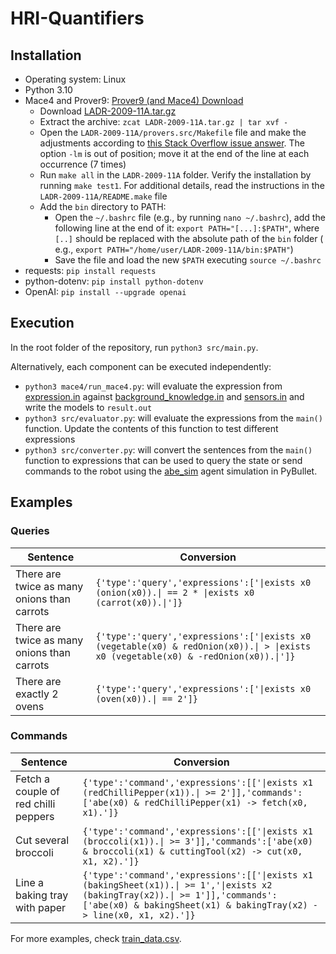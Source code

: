 # HRI-Quantifiers

## Installation

- Operating system: Linux
- Python 3.10
- Mace4 and Prover9: [Prover9 (and Mace4) Download](https://www.cs.unm.edu/~mccune/prover9/download/)
    - Download [LADR-2009-11A.tar.gz](https://www.cs.unm.edu/~mccune/prover9/download/LADR-2009-11A.tar.gz)
    - Extract the archive: `zcat LADR-2009-11A.tar.gz | tar xvf -`
    - Open the `LADR-2009-11A/provers.src/Makefile` file and make the adjustments according to [this Stack Overflow issue answer](https://stackoverflow.com/a/70395714). The option `-lm` is out of position; move it at the end of the line at each occurrence (7 times)
    - Run `make all` in the `LADR-2009-11A` folder. Verify the installation by running `make test1`. For additional details, read the instructions in the `LADR-2009-11A/README.make` file
    - Add the `bin` directory to PATH:
        - Open the `~/.bashrc` file (e.g., by running `nano ~/.bashrc`), add the following line at the end of it: `export PATH="[...]:$PATH"`, where `[..]`
          should be replaced with the absolute path of the `bin` folder (
          e.g., `export PATH="/home/user/LADR-2009-11A/bin:$PATH"`)
        - Save the file and load the new `$PATH` executing `source ~/.bashrc`
- requests: `pip install requests`
- python-dotenv: `pip install python-dotenv`
- OpenAI: `pip install --upgrade openai`

## Execution

In the root folder of the repository, run `python3 src/main.py`.

Alternatively, each component can be executed independently:

- `python3 mace4/run_mace4.py`: will evaluate the expression from [expression.in](mace4/expression.in)
  against [background_knowledge.in](mace4/background_knowledge.in) and [sensors.in](mace4/sensors.in) and write the
  models to `result.out`
- `python3 src/evaluator.py`: will evaluate the expressions from the `main()` function. Update the contents of this
  function to test different expressions
- `python3 src/converter.py`: will convert the sentences from the `main()` function to expressions that can be used to query the state or send commands to the robot using the [abe_sim](https://github.com/mpomarlan/abe_sim/tree/3p0) agent simulation in PyBullet. 


## Examples

### Queries

| Sentence                                    | Conversion                                                                                                                          |
|---------------------------------------------|-------------------------------------------------------------------------------------------------------------------------------------|
| There are twice as many onions than carrots | `{'type':'query','expressions':['\|exists x0 (onion(x0)).\| == 2 * \|exists x0 (carrot(x0)).\|']}`                                  |
| There are twice as many onions than carrots | `{'type':'query','expressions':['\|exists x0 (vegetable(x0) & redOnion(x0)).\| > \|exists x0 (vegetable(x0) & -redOnion(x0)).\|']}` |
| There are exactly 2 ovens                   | `{'type':'query','expressions':['\|exists x0 (oven(x0)).\| == 2']}`                                                                 |

### Commands

| Sentence                             | Conversion                                                                                                                                                                                           |
|--------------------------------------|------------------------------------------------------------------------------------------------------------------------------------------------------------------------------------------------------|
| Fetch a couple of red chilli peppers | `{'type':'command','expressions':[['\|exists x1 (redChilliPepper(x1)).\| >= 2']],'commands':['abe(x0) & redChilliPepper(x1) -> fetch(x0, x1).']}`                                                    |
| Cut several broccoli                 | `{'type':'command','expressions':[['\|exists x1 (broccoli(x1)).\| >= 3']],'commands':['abe(x0) & broccoli(x1) & cuttingTool(x2) -> cut(x0, x1, x2).']}`                                              |
| Line a baking tray with paper        | `{'type':'command','expressions':[['\|exists x1 (bakingSheet(x1)).\| >= 1','\|exists x2 (bakingTray(x2)).\| >= 1']],'commands':['abe(x0) & bakingSheet(x1) & bakingTray(x2) -> line(x0, x1, x2).']}` |

For more examples, check [train_data.csv](notebooks/data/train_data.csv).
